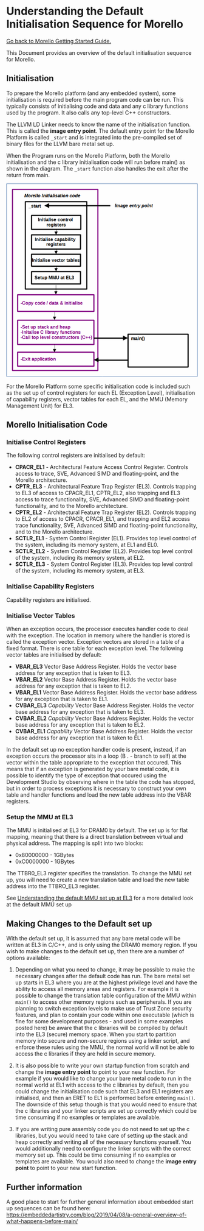 # Understanding the Default Initialisation Sequence for Morello

 [Go back to Morello Getting Started Guide.](./../../../../morello-getting-started.md)

This Document provides an overview of the default initialisation sequence for Morello.

## Initialisation
To prepare the Morello platform (and any embedded system), some initialisation is required before the main program code can be run. This typically consists of initialising code and data and any c library functions used by the program. It also calls any top-level C++ constructors. 

The LLVM LD Linker needs to know the name of the initialisation function. This is called the **image entry point**. The default entry point for the Morello Platform is called `_start` and is integrated into the pre-compiled set of binary files for the LLVM bare metal set up.

When the Program runs on the Morello Platform, both the Morello initialisation and the c library initialisation code will run before main() as shown in the diagram. The `_start` function also handles the exit after the return from main.

![Initialisation Sequence](./InitSequence.gif)

For the Morello Platform some specific initialisation code is included such as the set up of control registers for each EL (Exception Level), initialisation of capability registers, vector tables for each EL, and the MMU (Memory Management Unit) for EL3.

## Morello Initialisation Code

### Initialise Control Registers
The following control registers are initialised by default:
* **CPACR_EL1** - Architectural Feature Access Control Register. Controls access to trace, SVE, Advanced SIMD and floating-point, and the Morello architecture.
* **CPTR_EL3** - Architectural Feature Trap Register (EL3). Controls trapping to EL3 of access to CPACR_EL1, CPTR_EL2, also trapping and EL3 access to trace functionality, SVE, Advanced SIMD and floating-point functionality, and to the Morello architecture.
* **CPTR_EL2** - Architectural Feature Trap Register (EL2). Controls trapping to EL2 of access to CPACR, CPACR_EL1, and trapping and EL2 access trace functionality, SVE, Advanced SIMD and floating-point functionality, and to the Morello architecture.
* **SCTLR_EL1** - System Control Register (EL1). Provides top level control of the system, including its memory system, at EL1 and EL0.
* **SCTLR_EL2** - System Control Register (EL2). Provides top level control of the system, including its memory system, at EL2.
* **SCTLR_EL3** - System Control Register (EL3). Provides top level control of the system, including its memory system, at EL3.

### Initialise Capability Registers
Capability registers are initialised.

### Initialise Vector Tables

When an exception occurs, the processor executes handler code to deal with the exception. The location in memory where the handler is stored is called the exception vector. Exception vectors are stored in a table of a fixed format. There is one table for each exception level. The following vector tables are initialised by default:

* **VBAR_EL3** Vector Base Address Register. Holds the vector base address for any exception that is taken to EL3.
* **VBAR_EL2** Vector Base Address Register. Holds the vector base address for any exception that is taken to EL2.
* **VBAR_EL1** Vector Base Address Register. Holds the vector base address for any exception that is taken to EL1.
* **CVBAR_EL3** *Capability* Vector Base Address Register. Holds the vector base address for any exception that is taken to EL3.
* **CVBAR_EL2** *Capability* Vector Base Address Register. Holds the vector base address for any exception that is taken to EL2.
* **CVBAR_EL1** *Capability* Vector Base Address Register. Holds the vector base address for any exception that is taken to EL1.

In the default set up no exception handler code is present, instead, if an exception occurs the processor sits in a loop (B . - branch to self) at the vector within the table appropriate to the exception that occured. This means that if an exception is generated by your bare metal code, it is possible to identify the type of exception that occured using the Development Studio by observing where in the table the code has stopped, but in order to process exceptions it is necessary to construct your own table and handler functions and load the new table address into the VBAR registers.

### Setup the MMU at EL3
The MMU is initialised at EL3 for DRAM0 by default. The set up is for flat mapping, meaning that there is a direct translation between virtual and physical address. The mapping is split into two blocks:
* 0x80000000 - 1GBytes
* 0xC0000000 - 1GBytes

The TTBR0_EL3 register specifies the translation. To change the MMU set up, you will need to create a new translation table and load the new table address into the TTBRO_EL3 register.

See [Understanding the default MMU set up at EL3](./../MMU/MMU.md) for a more detailed look at the default MMU set up

## Making Changes to the Default set up
With the default set up, it is assumed that any bare metal code will be written at EL3 in C/C++, and is only using the DRAM0 memory region. If you wish to make changes to the default set up, then there are a number of options available:

1. Depending on what you need to change, it may be possible to make the necessary changes after the default code has run. The bare metal set up starts in EL3 where you are at the highest privilege level and have the ability to access all memory areas and registers. For example it is possible to change the translation table configuration of the MMU within `main()` to access other memory regions such as peripherals. If you are planning to switch exception levels to make use of Trust Zone security features, and plan to contain your code within one executable (which is fine for some development purposes - and used in some examples posted here) be aware that the c libraries will be compiled by default into the EL3 (secure) memory space. When you start to partition memory into secure and non-secure regions using a linker script, and enforce these rules using the MMU, the normal world will not be able to access the c libraries if they are held in secure memory.

2. It is also possible to write your own startup function from scratch and change the **image entry point** to point to your new function. For example if you would like to change your bare metal code to run in the normal world at EL1 with access to the c libraries by default, then you could change the initialisation code such that  EL3 and EL1 registers are initialised, and then an ERET to EL1 is performed before entering `main()`. The downside of this setup though is that you would need to ensure that the c libraries and your linker scripts are set up correctly which could be time consuming if no examples or templates are available.

3. If you are writing pure assembly code you do not need to set up the c libraries, but you would need to take care of setting up the stack and heap correctly and writing all of the necessary functions yourself. You would additionally need to configure the linker scripts with the correct memory set up. This could be time consuming if no examples or templates are available. You would also need to change the **image entry point** to point to your new start function.

## Further information
A good place to start for further general information about embedded start up sequences can be found here:
https://embeddedartistry.com/blog/2019/04/08/a-general-overview-of-what-happens-before-main/ 

